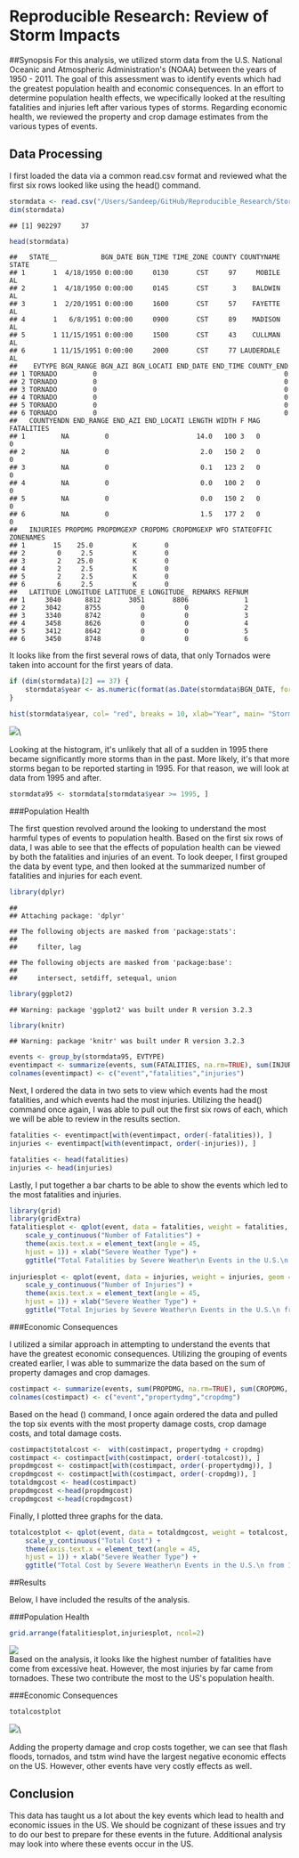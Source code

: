 # Reproducible Research: Review of Storm Impacts


##Synopsis 
For this analysis, we utilized storm data from the U.S. National Oceanic and Atmospheric Administration's (NOAA) between the years of 1950 - 2011. The goal of this assessment was to identify events which had the greatest population health and economic consequences. In an effort to determine population health effects, we wpecifically looked at the resulting fatalities and injuries left after various types of storms. Regarding economic health, we reviewed the property and crop damage estimates from the various types of events. 

## Data Processing

I first loaded the data via a common read.csv format and reviewed what the first six rows looked like using the head() command. 


```r
stormdata <- read.csv("/Users/Sandeep/GitHub/Reproducible_Research/StormData.csv")
dim(stormdata)
```

```
## [1] 902297     37
```

```r
head(stormdata)
```

```
##   STATE__           BGN_DATE BGN_TIME TIME_ZONE COUNTY COUNTYNAME STATE
## 1       1  4/18/1950 0:00:00     0130       CST     97     MOBILE    AL
## 2       1  4/18/1950 0:00:00     0145       CST      3    BALDWIN    AL
## 3       1  2/20/1951 0:00:00     1600       CST     57    FAYETTE    AL
## 4       1   6/8/1951 0:00:00     0900       CST     89    MADISON    AL
## 5       1 11/15/1951 0:00:00     1500       CST     43    CULLMAN    AL
## 6       1 11/15/1951 0:00:00     2000       CST     77 LAUDERDALE    AL
##    EVTYPE BGN_RANGE BGN_AZI BGN_LOCATI END_DATE END_TIME COUNTY_END
## 1 TORNADO         0                                               0
## 2 TORNADO         0                                               0
## 3 TORNADO         0                                               0
## 4 TORNADO         0                                               0
## 5 TORNADO         0                                               0
## 6 TORNADO         0                                               0
##   COUNTYENDN END_RANGE END_AZI END_LOCATI LENGTH WIDTH F MAG FATALITIES
## 1         NA         0                      14.0   100 3   0          0
## 2         NA         0                       2.0   150 2   0          0
## 3         NA         0                       0.1   123 2   0          0
## 4         NA         0                       0.0   100 2   0          0
## 5         NA         0                       0.0   150 2   0          0
## 6         NA         0                       1.5   177 2   0          0
##   INJURIES PROPDMG PROPDMGEXP CROPDMG CROPDMGEXP WFO STATEOFFIC ZONENAMES
## 1       15    25.0          K       0                                    
## 2        0     2.5          K       0                                    
## 3        2    25.0          K       0                                    
## 4        2     2.5          K       0                                    
## 5        2     2.5          K       0                                    
## 6        6     2.5          K       0                                    
##   LATITUDE LONGITUDE LATITUDE_E LONGITUDE_ REMARKS REFNUM
## 1     3040      8812       3051       8806              1
## 2     3042      8755          0          0              2
## 3     3340      8742          0          0              3
## 4     3458      8626          0          0              4
## 5     3412      8642          0          0              5
## 6     3450      8748          0          0              6
```

It looks like from the first several rows of data, that only Tornados were taken into account for the first years of data.


```r
if (dim(stormdata)[2] == 37) {
    stormdata$year <- as.numeric(format(as.Date(stormdata$BGN_DATE, format = "%m/%d/%Y %H:%M:%S"), "%Y"))
}
```


```r
hist(stormdata$year, col= "red", breaks = 10, xlab="Year", main= "Storm Events per Year")
```

![](RRFinalProject_files/figure-html/unnamed-chunk-3-1.png)\

Looking at the histogram, it's unlikely that all of a sudden in 1995 there became significantly more storms than in the past. More likely, it's that more storms began to be reported starting in 1995. For that reason, we will look at data from 1995 and after. 


```r
stormdata95 <- stormdata[stormdata$year >= 1995, ]
```

###Population Health 

The first question revolved around the looking to understand the most harmful types of events to population health. Based on the first six rows of data, I was able to see that the effects of population health can be viewed by both the fatalities and injuries of an event. To look deeper, I first grouped the data by event type, and then looked at the summarized number of fatalities and injuries for each event. 


```r
library(dplyr)
```

```
## 
## Attaching package: 'dplyr'
```

```
## The following objects are masked from 'package:stats':
## 
##     filter, lag
```

```
## The following objects are masked from 'package:base':
## 
##     intersect, setdiff, setequal, union
```

```r
library(ggplot2)
```

```
## Warning: package 'ggplot2' was built under R version 3.2.3
```

```r
library(knitr)
```

```
## Warning: package 'knitr' was built under R version 3.2.3
```

```r
events <- group_by(stormdata95, EVTYPE)
eventimpact <- summarize(events, sum(FATALITIES, na.rm=TRUE), sum(INJURIES, na.rm=TRUE))
colnames(eventimpact) <- c("event","fatalities","injuries")
```

Next, I ordered the data in two sets to view which events had the most fatalities, and which events had the most injuries. Utilizing the head() command once again, I was able to pull out the first six rows of each, which we will be able to review in the results section. 


```r
fatalities <- eventimpact[with(eventimpact, order(-fatalities)), ]
injuries <- eventimpact[with(eventimpact, order(-injuries)), ]

fatalities <- head(fatalities)
injuries <- head(injuries)
```

Lastly, I put together a bar charts to be able to show the events which led to the most fatalities and injuries. 


```r
library(grid)
library(gridExtra)
fatalitiesplot <- qplot(event, data = fatalities, weight = fatalities, geom = "bar") + 
    scale_y_continuous("Number of Fatalities") + 
    theme(axis.text.x = element_text(angle = 45, 
    hjust = 1)) + xlab("Severe Weather Type") + 
    ggtitle("Total Fatalities by Severe Weather\n Events in the U.S.\n from 1995 - 2011")
    
injuriesplot <- qplot(event, data = injuries, weight = injuries, geom = "bar") + 
    scale_y_continuous("Number of Injuries") + 
    theme(axis.text.x = element_text(angle = 45, 
    hjust = 1)) + xlab("Severe Weather Type") + 
    ggtitle("Total Injuries by Severe Weather\n Events in the U.S.\n from 1995 - 2011")
```

###Economic Consequences 

I utilized a similar approach in attempting to understand the events that 
have the greatest economic consequences. Utilizing the grouping of events created earlier, I was able to summarize the data based on the sum of property damages and crop damages. 


```r
costimpact <- summarize(events, sum(PROPDMG, na.rm=TRUE), sum(CROPDMG, na.rm=TRUE))
colnames(costimpact) <- c("event","propertydmg","cropdmg")
```

Based on the head () command, I once again ordered the data and pulled the top six events with the most property damage costs, crop damage costs, and total damage costs. 


```r
costimpact$totalcost <-  with(costimpact, propertydmg + cropdmg)
costimpact <- costimpact[with(costimpact, order(-totalcost)), ]
propdmgcost <- costimpact[with(costimpact, order(-propertydmg)), ]
cropdmgcost <- costimpact[with(costimpact, order(-cropdmg)), ]
totaldmgcost <- head(costimpact)
propdmgcost <-head(propdmgcost)
cropdmgcost <-head(cropdmgcost)
```

Finally, I plotted three graphs for the data. 


```r
totalcostplot <- qplot(event, data = totaldmgcost, weight = totalcost, geom = "bar") + 
    scale_y_continuous("Total Cost") + 
    theme(axis.text.x = element_text(angle = 45, 
    hjust = 1)) + xlab("Severe Weather Type") + 
    ggtitle("Total Cost by Severe Weather\n Events in the U.S.\n from 1995 - 2011")
```

##Results 

Below, I have included the results of the analysis. 

###Population Health 


```r
grid.arrange(fatalitiesplot,injuriesplot, ncol=2)
```

![](RRFinalProject_files/figure-html/unnamed-chunk-11-1.png)\
Based on the analysis, it looks like the highest number of fatalities have come from excessive heat. However, the most injuries by far came from tornadoes. These two contribute the most to the US's population health.

###Economic Consequences 


```r
totalcostplot
```

![](RRFinalProject_files/figure-html/unnamed-chunk-12-1.png)\

Adding the property damage and crop costs together, we can see that flash floods, tornados, and tstm wind have the largest negative economic effects on the US. However, other events have very costly effects as well. 

## Conclusion 

This data has taught us a lot about the key events which lead to health and economic issues in the US. We should be cognizant of these issues and try to do our best to prepare for these events in the future. Additional analysis may look into where these events occur in the US. 
